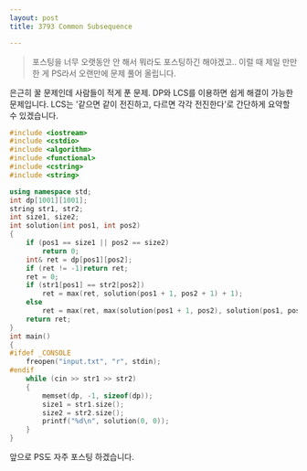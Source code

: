 ```yaml
---
layout: post
title: 3793 Common Subsequence

---
```


> 포스팅을 너무 오랫동안 안 해서 뭐라도 포스팅하긴 해야겠고..
이럴 때 제일 만만한 게 PS라서 오랜만에 문제 풀어 올립니다.

은근히 꿀 문제인데 사람들이 적게 푼 문제. DP와 LCS를 이용하면 쉽게 해결이 가능한 문제입니다. LCS는 '같으면 같이 전진하고, 다르면 각각 전진한다'로 간단하게 요약할 수 있겠습니다.

```C++
#include <iostream>
#include <cstdio>
#include <algorithm>
#include <functional>
#include <cstring>
#include <string>

using namespace std;
int dp[1001][1001];
string str1, str2;
int size1, size2;
int solution(int pos1, int pos2)
{
	if (pos1 == size1 || pos2 == size2)
		return 0;
	int& ret = dp[pos1][pos2];
	if (ret != -1)return ret;
	ret = 0;
	if (str1[pos1] == str2[pos2])
		ret = max(ret, solution(pos1 + 1, pos2 + 1) + 1);
	else
		ret = max(ret, max(solution(pos1 + 1, pos2), solution(pos1, pos2 + 1)));
	return ret;
}
int main()
{
#ifdef _CONSOLE
	freopen("input.txt", "r", stdin);
#endif
	while (cin >> str1 >> str2)
	{
		memset(dp, -1, sizeof(dp));
		size1 = str1.size();
		size2 = str2.size();
		printf("%d\n", solution(0, 0));
	}
}
```

앞으로 PS도 자주 포스팅 하겠습니다.

